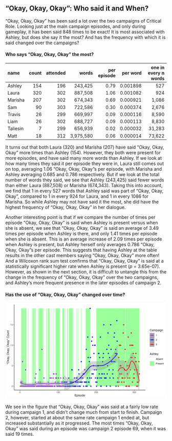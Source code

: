 
## “Okay, Okay, Okay”: Who said it and When?

“Okay, Okay, Okay” has been said a lot over the two campaigns of
Critical Role. Looking just at the main campaign episodes, and only
during gameplay, it has been said 848 times to be exact\! It is most
associated with Ashley, but does she say it the most? And has the
frequency with which it is said changed over the campaigns?

#### Who says “Okay, Okay, Okay” the most?

| name     | count | attended |     words | per episode | per word | one in every n words |
| :------- | ----: | -------: | --------: | ----------: | -------: | -------------------: |
| Ashley   |   154 |      196 |   243,425 |        0.79 | 0.001898 |                  527 |
| Laura    |   320 |      302 |   887,508 |        1.06 | 0.001082 |                  924 |
| Marisha  |   207 |      302 |   674,343 |        0.69 | 0.000921 |                1,086 |
| Sam      |    90 |      303 |   722,586 |        0.30 | 0.000374 |                2,676 |
| Travis   |    26 |      299 |   669,997 |        0.09 | 0.000116 |                8,590 |
| Liam     |    26 |      302 |   688,727 |        0.09 | 0.000113 |                8,830 |
| Taliesin |     7 |      299 |   656,939 |        0.02 | 0.000032 |               31,283 |
| Matt     |    18 |      312 | 3,975,580 |        0.06 | 0.000014 |               73,622 |

It turns out that both Laura (320) and Marisha (207) have said “Okay,
Okay, Okay” more times than Ashley (154). However, they both were
present for more episodes, and have said many more words than Ashley. If
we look at how many times they said it per episode they were in, Laura
still comes out on top, averaging 1.06 “Okay, Okay, Okay”s per episode,
with Marisha and Ashley averaging 0.685 and 0.786 respectively. But if
we look at the total number of words they said, we see that Ashley
(243,425) said fewer words than either Laura (887,508) or Marisha
(674,343). Taking this into account, we find that 1 in every 527 words
that Ashley said was part of “Okay, Okay, Okay”, compared to 1 in every
924 for Laura, and 1 in every 1086 for Marisha. So while Ashley may not
have said it the most, she did have the highest frequency of “Okay,
Okay, Okay” in her dialogue.

Another interesting point is that if we compare the number of times per
episode “Okay, Okay, Okay” is said when Ashley is present versus when
she is absent, we see that “Okay, Okay, Okay” is said an average of 3.49
times per episode when Ashley is there, and only 1.41 times per episode
when she is absent. This is an average increase of 2.09 times per
episode when Ashley is present, but Ashley herself only averages 0.786
“Okay, Okay, Okay”s per episode. This suggests that having Ashley at
the table results in the other cast members saying “Okay, Okay, Okay”
more often\! And a Wilcoxon rank sum test confirms that “Okay, Okay,
Okay” is said at a statistically significant higher rate when Ashley is
present (*p* = 3.65e-07). However, as shown in the next section, it is
difficult to untangle this from the change in the frequency of “Okay,
Okay, Okay” over the two campaigns, and Ashley’s more frequent presence
in the later episodes of campaign 2.

#### Has the use of “Okay, Okay, Okay” changed over time?

![Okay](../plots/okay_okay_okay.png)

We see in the figure that “Okay, Okay, Okay” was said at a fairly low
rate during campaign 1, and didn’t change much from start to finish.
Campaign 2, however, started at about the same rate campaign 1 ended at,
but increased substantially as it progressed. The most times “Okay,
Okay, Okay” was said during an episode was campaign 2 episode 69, when
it was said 19 times.
